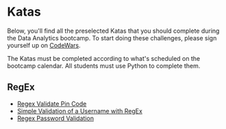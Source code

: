 # Katas

Below, you'll find all the preselected Katas that you should complete during the
Data Analytics bootcamp. To start doing these challenges, please sign yourself
up on [CodeWars](https://www.codewars.com/).

The Katas must be completed according to what's scheduled on the bootcamp calendar.
All students must use Python to complete them.

RegEx
-----

* [Regex Validate Pin Code](https://www.codewars.com/kata/55f8a9c06c018a0d6e000132)
* [Simple Validation of a Username with RegEx](https://www.codewars.com/kata/56a3f08aa9a6cc9b75000023)
* [Regex Password Validation](https://www.codewars.com/kata/52e1476c8147a7547a000811)
